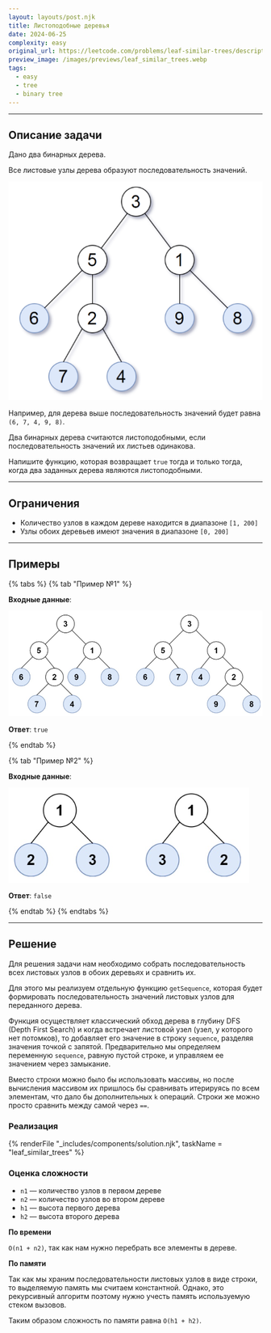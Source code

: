 ```yaml
---
layout: layouts/post.njk
title: Листоподобные деревья
date: 2024-06-25
complexity: easy
original_url: https://leetcode.com/problems/leaf-similar-trees/description/
preview_image: /images/previews/leaf_similar_trees.webp
tags:
  - easy
  - tree
  - binary tree
---
```


---

## Описание задачи

Дано два бинарных дерева.

Все листовые узлы дерева образуют последовательность значений.

![Последовательность значений листьев](/images/resources/leaf_similar_tree/tree_1.png)

Например, для дерева выше последовательность значений будет равна `(6, 7, 4, 9, 8)`.

Два бинарных дерева считаются листоподобными, если последовательность значений их листьев одинакова.

Напишите функцию, которая возвращает `true` тогда и только тогда, когда два заданных дерева являются листоподобными.

---

## Ограничения

- Количество узлов в каждом дереве находится в диапазоне `[1, 200]`
- Узлы обоих деревьев имеют значения в диапазоне `[0, 200]`

---

## Примеры

{% tabs %}
{% tab "Пример №1" %}

**Входные данные**:

![Листоподобные деревья](/images/resources/leaf_similar_tree/tree_2.png)

**Ответ**: `true`

{% endtab %}

{% tab "Пример №2" %}

**Входные данные**:

![Не листоподобные деревья](/images/resources/leaf_similar_tree/tree_3.png)

**Ответ**: `false`

{% endtab %}
{% endtabs %}

---

## Решение

Для решения задачи нам необходимо собрать последовательность всех листовых узлов в обоих деревьях и сравнить их.

Для этого мы реализуем отдельную функцию `getSequence`, которая будет формировать последовательность значений листовых
узлов для переданного дерева.

Функция осуществляет классический обход дерева в глубину DFS (Depth First Search) и когда встречает листовой узел (узел,
у которого нет потомков), то добавляет его значение в строку `sequence`, разделяя значения точкой с запятой.
Предварительно мы определяем переменную `sequence`, равную пустой строке, и управляем ее значением через замыкание.

Вместо строки можно было бы использовать массивы, но после вычисления массивом их пришлось бы сравнивать итерируясь по
всем элементам, что дало бы дополнительных `k` операций. Строки же можно просто сравнить между самой через `==`.

### Реализация

{% renderFile "_includes/components/solution.njk", taskName = "leaf_similar_trees" %}

### Оценка сложности

- `n1` — количество узлов в первом дереве
- `n2` — количество узлов во втором дереве
- `h1` — высота первого дерева
- `h2` — высота второго дерева

**По времени**

`O(n1 + n2)`, так как нам нужно перебрать все элементы в дереве.

**По памяти**

Так как мы храним последовательности листовых узлов в виде строки, то выделяемую память мы считаем константной.
Однако, это рекурсивный алгоритм поэтому нужно учесть память используемую стеком вызовов. 

Таким образом сложность по памяти равна `O(h1 + h2)`.
